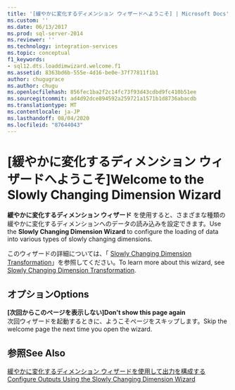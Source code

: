 ```yaml
---
title: '[緩やかに変化するディメンション ウィザードへようこそ] | Microsoft Docs'
ms.custom: ''
ms.date: 06/13/2017
ms.prod: sql-server-2014
ms.reviewer: ''
ms.technology: integration-services
ms.topic: conceptual
f1_keywords:
- sql12.dts.loaddimwizard.welcome.f1
ms.assetid: 8363bd6b-555e-4d16-be0e-37f77811f1b1
author: chugugrace
ms.author: chugu
ms.openlocfilehash: 856fec1ba2f2c14fc73f93d43cdbd9fc410b51ee
ms.sourcegitcommit: ad4d92dce894592a259721a1571b1d8736abacdb
ms.translationtype: MT
ms.contentlocale: ja-JP
ms.lasthandoff: 08/04/2020
ms.locfileid: "87644043"
---
```

# <a name="welcome-to-the-slowly-changing-dimension-wizard"></a><span data-ttu-id="3bfe0-102">[緩やかに変化するディメンション ウィザードへようこそ]</span><span class="sxs-lookup"><span data-stu-id="3bfe0-102">Welcome to the Slowly Changing Dimension Wizard</span></span>
  <span data-ttu-id="3bfe0-103">**緩やかに変化するディメンション ウィザード** を使用すると、さまざまな種類の緩やかに変化するディメンションへのデータの読み込みを設定できます。</span><span class="sxs-lookup"><span data-stu-id="3bfe0-103">Use the **Slowly Changing Dimension Wizard** to configure the loading of data into various types of slowly changing dimensions.</span></span>  
  
 <span data-ttu-id="3bfe0-104">このウィザードの詳細については、「 [Slowly Changing Dimension Transformation](slowly-changing-dimension-transformation.md)」を参照してください。</span><span class="sxs-lookup"><span data-stu-id="3bfe0-104">To learn more about this wizard, see [Slowly Changing Dimension Transformation](slowly-changing-dimension-transformation.md).</span></span>  
  
## <a name="options"></a><span data-ttu-id="3bfe0-105">オプション</span><span class="sxs-lookup"><span data-stu-id="3bfe0-105">Options</span></span>  
 <span data-ttu-id="3bfe0-106">**[次回からこのページを表示しない]**</span><span class="sxs-lookup"><span data-stu-id="3bfe0-106">**Don't show this page again**</span></span>  
 <span data-ttu-id="3bfe0-107">次回ウィザードを起動するときに、ようこそページをスキップします。</span><span class="sxs-lookup"><span data-stu-id="3bfe0-107">Skip the welcome page the next time you open the wizard.</span></span>  
  
## <a name="see-also"></a><span data-ttu-id="3bfe0-108">参照</span><span class="sxs-lookup"><span data-stu-id="3bfe0-108">See Also</span></span>  
 [<span data-ttu-id="3bfe0-109">緩やかに変化するディメンション ウィザードを使用して出力を構成する</span><span class="sxs-lookup"><span data-stu-id="3bfe0-109">Configure Outputs Using the Slowly Changing Dimension Wizard</span></span>](configure-outputs-using-the-slowly-changing-dimension-wizard.md)  
  
  
